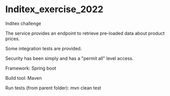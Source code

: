 # Inditex_exercise_2022
Inditex challenge

The service provides an endpoint to retrieve pre-loaded data about product prices.

Some integration tests are provided.

Security has been simply and has a "permit all" level access.

Framework: Spring boot

Build tool: Maven

Run tests (from parent folder): mvn clean test
